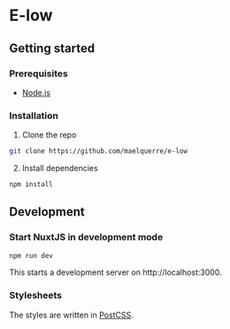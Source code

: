 # E-low

## Getting started

### Prerequisites

- [Node.js](https://nodejs.org/en/)

### Installation

1. Clone the repo
```sh
git clone https://github.com/maelquerre/e-low
```
2. Install dependencies
```sh
npm install
```

## Development

### Start NuxtJS in development mode

```sh
npm run dev
```

This starts a development server on http://localhost:3000.

### Stylesheets

The styles are written in [PostCSS](https://postcss.org/).
